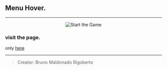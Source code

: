 ## Menu Hover.

------------

<p align = "center">
  <img src="./assets/screenshot/menu.png" alt="Start the Game">
</p>

### visit the page.
only [here](https://brunomaldonado.github.io/video-challenge/log-in/index.html
 "here")

------------


> Creator: Bruno Maldonado Rigoberto